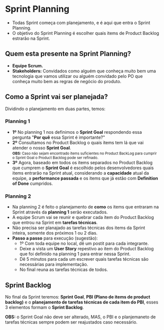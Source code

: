 # Sprint Planning
- Todas Sprint começa com planejamento, e é aqui que entra o Sprint Planning.
- O objetivo do Sprint Planning é escolher quais items de Product Backlog estrarão na Sprint.


## <b>Quem</b> esta presente na Sprint Planning?
- <b>Equipe Scrum.</b>
- <b>Stakeholders:</b> Convidados como alguém que conheça muito bem uma tecnologia que vamos utilizar ou alguém convidado pelo PO que conheça muito bem as regras de negócio do produto.

## <b>Como</b> a Sprint vai ser planejada?
<p>Dividindo o planejamento em duas partes, temos:<p>

### Planning 1
- <b>1º</b> No planning 1 nos definimos o <b>Sprint Goal</b> respondendo essa pergunta "<b>Por quê</b> essa Sprint é importante?"
- <b>2º</b> Consultamos no Product Backlog o quais items tem lá que vai atender o nosso <b>Sprint Goal</b>.<br>
<small><b>OBS: </b>Caso não sejam encontrado items suficientes no Product BackLog para cumprir o Sprint Goal o Product Backlog pode ser refinado.</small>
- <b>3º</b> Agora, baseado em todos os items separados no Product Backlog que cumprem o <b>Sprint Goal</b> é escolhido pelos desenvolvedores quais items entrarão na Sprint atual, considerando a <b>capacidade</b> atual da equipe, a <b>performance passada</b> e os items que já estão com <b>Definition of Done</b> cumpridos.

### Planning 2
- Na planning 2 é feito o planejamento de <b> como</b> os items que entraram na Sprint através da <b>planning 1</b> serão executados.
- A equipe Scrum vai se reunir e quebrar cada item do Product Backlog que entrou na Sprint em <b>tarefas técnicas</b>.
- Não precisa ser planajado as tarefas técnicas dos items da Sprint inteira, somente dos próximos 1 ou 2 dias. 
- <b>Passo a passo</b> para execução (sugestão):
    - 1º Com toda equipe no local, dê um postit para cada integrante.
    - Deixe a vista um <b>User Story</b> repestivo ao item do Product Backlog que foi definido na planning 1 para entrar nessa Sprint.
    - Dê 5 minutos para cada um escrever quais tarefas técnicas são necessárias para implementação.
    - No final reuna as tarefas técnicas de todos. 

## Sprint Backlog
No final da Sprint teremos: <b>Sprint Goal</b>, <b>PBI (Plano de items de product backlog)</b> e o <b>planejamento de tarefas técnicas de cada item do PBI</b>, esses 3 elementos formam o <b>Sprint Backlog</b>.

<b>OBS:</b> o Sprint Goal não deve ser alterado, MAS, o PBI e o planjemaneto de tarefas técnicas sempre podem ser reajustados caso necessário.